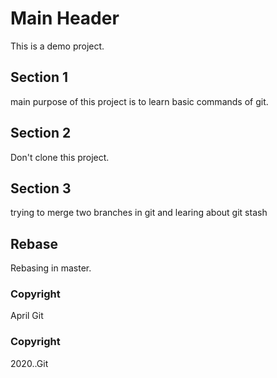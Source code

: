 # Main Header

This is a demo project.

## Section 1

main purpose of this project is to learn basic commands of git.

## Section 2
Don't clone this project.

## Section 3
trying to merge two branches in git and learing about git stash

## Rebase
Rebasing in master.

### Copyright
April Git


### Copyright
2020..Git

